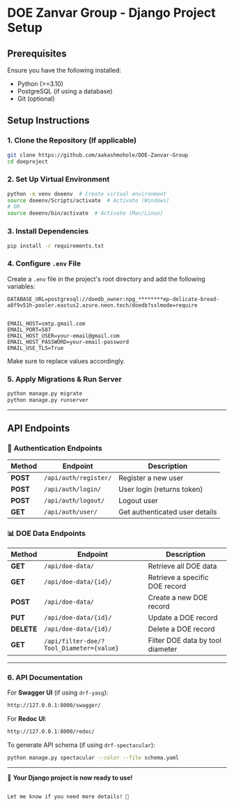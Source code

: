
# DOE Zanvar Group - Django Project Setup

## Prerequisites
Ensure you have the following installed:
- Python (>=3.10)
- PostgreSQL (if using a database)
- Git (optional)

## Setup Instructions

### 1. Clone the Repository (If applicable)
```sh
git clone https://github.com/aakashmohole/DOE-Zanvar-Group
cd doeproject
```

### 2. Set Up Virtual Environment
```sh
python -m venv doeenv  # Create virtual environment
source doeenv/Scripts/activate  # Activate (Windows)
# OR
source doeenv/bin/activate  # Activate (Mac/Linux)
```

### 3. Install Dependencies
```sh
pip install -r requirements.txt
```

### 4. Configure `.env` File
Create a `.env` file in the project's root directory and add the following variables:

```env
DATABASE_URL=postgresql://doedb_owner:npg_********ep-delicate-bread-a8f9v51h-pooler.eastus2.azure.neon.tech/doedb?sslmode=require


EMAIL_HOST=smtp.gmail.com
EMAIL_PORT=587
EMAIL_HOST_USER=your-email@gmail.com
EMAIL_HOST_PASSWORD=your-email-password
EMAIL_USE_TLS=True
```

Make sure to replace values accordingly.

### 5. Apply Migrations & Run Server
```sh
python manage.py migrate
python manage.py runserver
```

---

## API Endpoints

### 🔑 **Authentication Endpoints**
| Method | Endpoint | Description |
|--------|---------|-------------|
| **POST** | `/api/auth/register/` | Register a new user |
| **POST** | `/api/auth/login/` | User login (returns token) |
| **POST** | `/api/auth/logout/` | Logout user |
| **GET** | `/api/auth/user/` | Get authenticated user details |

### 📊 **DOE Data Endpoints**
| Method | Endpoint | Description |
|--------|---------|-------------|
| **GET** | `/api/doe-data/` | Retrieve all DOE data |
| **GET** | `/api/doe-data/{id}/` | Retrieve a specific DOE record |
| **POST** | `/api/doe-data/` | Create a new DOE record |
| **PUT** | `/api/doe-data/{id}/` | Update a DOE record |
| **DELETE** | `/api/doe-data/{id}/` | Delete a DOE record |
| **GET** | `/api/filter-doe/?Tool_Diameter={value}` | Filter DOE data by tool diameter |

---

### 6. API Documentation
For **Swagger UI** (if using `drf-yasg`):
```sh
http://127.0.0.1:8000/swagger/
```

For **Redoc UI**:
```sh
http://127.0.0.1:8000/redoc/
```

To generate API schema (if using `drf-spectacular`):
```sh
python manage.py spectacular --color --file schema.yaml
```

---

🚀 **Your Django project is now ready to use!**
```

Let me know if you need more details! 🚀

